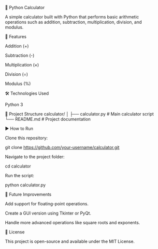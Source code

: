 🧮 Python Calculator

A simple calculator built with Python that performs basic arithmetic operations such as addition, subtraction, multiplication, division, and modulus.

🚀 Features

Addition (+)

Subtraction (-)

Multiplication (×)

Division (÷)

Modulus (%)

🛠️ Technologies Used

Python 3

📂 Project Structure
calculator/
│
├── calculator.py   # Main calculator script
└── README.md       # Project documentation

▶️ How to Run

Clone this repository:

git clone https://github.com/your-username/calculator.git


Navigate to the project folder:

cd calculator


Run the script:

python calculator.py

📌 Future Improvements

Add support for floating-point operations.

Create a GUI version using Tkinter or PyQt.

Handle more advanced operations like square roots and exponents.

📄 License

This project is open-source and available under the MIT License.
